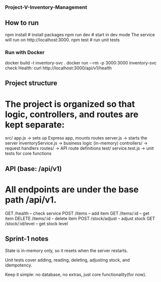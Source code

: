 ### Project-V-Inventory-Management

## How to run

npm install        # install packages
npm run dev        # start in dev mode
The service will run on http://localhost:3000.
npm test           # run unit tests

### Run with Docker
docker build -t inventory-svc .
docker run --rm -p 3000:3000 inventory-svc
check Health: curl http://localhost:3000/api/v1/health


## Project structure

# The project is organized so that logic, controllers, and routes are kept separate:

src/
  app.js                 → sets up Express app, mounts routes
  server.js              → starts the server
  inventoryService.js    → business logic (in-memory)
  controllers/           → request handlers
  routes/                → API route definitions
test/
  service.test.js        → unit tests for core functions

## API (base: /api/v1)
# All endpoints are under the base path /api/v1.

GET /health – check service
POST /items – add item
GET /items/:id – get item
DELETE /items/:id – delete item
POST /stock/adjust – adjust stock
GET /stock/:id/level – get stock level



## Sprint-1 notes

State is in-memory only, so it resets when the server restarts.

Unit tests cover adding, reading, deleting, adjusting stock, and idempotency.

Keep it simple: no database, no extras, just core functionality(for now).